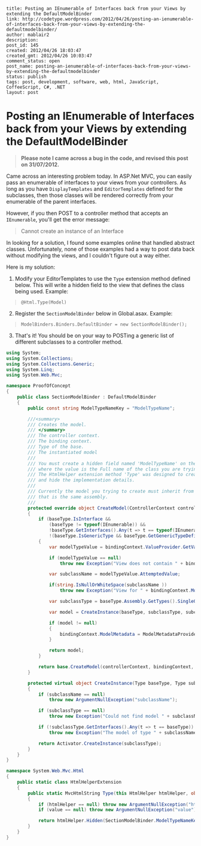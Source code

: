 ```
title: Posting an IEnumerable of Interfaces back from your Views by extending the DefaultModelBinder
link: http://codetype.wordpress.com/2012/04/26/posting-an-ienumerable-of-interfaces-back-from-your-views-by-extending-the-defaultmodelbinder/
author: mablair2
description:
post_id: 145
created: 2012/04/26 18:03:47
created_gmt: 2012/04/26 10:03:47
comment_status: open
post_name: posting-an-ienumerable-of-interfaces-back-from-your-views-by-extending-the-defaultmodelbinder
status: publish
tags: post, development, software, web, html, JavaScript, CoffeeScript, C#, .NET
layout: post
```

# Posting an IEnumerable of Interfaces back from your Views by extending the DefaultModelBinder

> **Please note I came across a bug in the code, and revised this post on 31/07/2012.**

Came across an interesting problem today. In ASP.Net MVC, you can easily pass an enumerable of interfaces to your views from your controllers. As long as you have `DisplayTemplates` and `EditorTemplates` defined for the subclasses, then those classes will be rendered correctly from your enumerable of the parent interfaces.

However, if you then POST to a controller method that accepts an `IEnumerable`, you'll get the error message:

> Cannot create an instance of an Interface

In looking for a solution, I found some examples online that handled abstract classes. Unfortunately, none of those examples had a way to post data back without modifying the views, and I couldn't figure out a way either.

Here is my solution:

1) Modify your EditorTemplates to use the `Type` extension method defined below. This will write a hidden field to the view that defines the class being used. Example:

> ` @Html.Type(Model) `

2) Register the `SectionModelBinder` below in Global.asax. Example:

> ` ModelBinders.Binders.DefaultBinder = new SectionModelBinder(); `

3) That's it! You should be on your way to POSTing a generic list of different subclasses to a controller method.

``` cs
using System;
using System.Collections;
using System.Collections.Generic;
using System.Linq;
using System.Web.Mvc;

namespace ProofOfConcept
{
    public class SectionModelBinder : DefaultModelBinder
    {
        public const string ModelTypeNameKey = "ModelTypeName";

        ///<summary>
        /// Creates the model.
        /// </summary>
        /// The controller context.
        /// The binding context.
        /// Type of the base.
        /// The instantiated model
        ///
        /// You must create a hidden field named 'ModelTypeName' on the View,
        /// where the value is the Full name of the class you are trying to create.
        /// The HtmlHelper extension method 'Type' was designed to create this field
        /// and hide the implementation details.
        ///
        /// Currently the model you trying to create must inherit from a base class
        /// that is the same assembly.
        ///
        protected override object CreateModel(ControllerContext controllerContext, ModelBindingContext bindingContext, Type baseType)
        {
            if (baseType.IsInterface &&
                (baseType != typeof(IEnumerable)) &&
                !baseType.GetInterfaces().Any(t => t == typeof(IEnumerable)) &&
                !(baseType.IsGenericType && baseType.GetGenericTypeDefinition() == typeof(IEnumerable)))
            {
                var modelTypeValue = bindingContext.ValueProvider.GetValue(bindingContext.ModelName + "." + ModelTypeNameKey);

                if (modelTypeValue == null)
                    throw new Exception("View does not contain " + bindingContext.ModelName + "." + ModelTypeNameKey + " field.");

                var subclassName = modelTypeValue.AttemptedValue;

                if(string.IsNullOrWhiteSpace(subclassName ))
                    throw new Exception("View for " + bindingContext.ModelName + " does not have a value set for the " + ModelTypeNameKey + " field.");

                var subclassType = baseType.Assembly.GetTypes().SingleOrDefault(x => (x.FullName == subclassName));

                var model = CreateInstance(baseType, subclassType, subclassName);

                if (model != null)
                {
                    bindingContext.ModelMetadata = ModelMetadataProviders.Current.GetMetadataForType(() => model, subclassType);
                }

                return model;
            }

            return base.CreateModel(controllerContext, bindingContext, baseType);
        }

        protected virtual object CreateInstance(Type baseType, Type subclassType, string subclassName)
        {
            if (subclassName == null)
                throw new ArgumentNullException("subclassName");

            if (subclassType == null)
                throw new Exception("Could not find model " + subclassName);

            if (!subclassType.GetInterfaces().Any(t => t == baseType))
                throw new Exception("The model of type " + subclassName + " does not implement " + baseType.FullName);

            return Activator.CreateInstance(subclassType);
        }
    }
}
```

``` cs
namespace System.Web.Mvc.Html
{
    public static class HtmlHelperExtension
    {
        public static MvcHtmlString Type(this HtmlHelper htmlHelper, object value)
        {
            if (htmlHelper == null) throw new ArgumentNullException("htmlHelper");
            if (value == null) throw new ArgumentNullException("value");

            return htmlHelper.Hidden(SectionModelBinder.ModelTypeNameKey, value.GetType().FullName);
        }
    }
}
```

